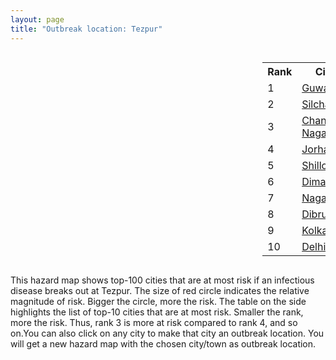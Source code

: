 ```yaml
---
layout: page
title: "Outbreak location: Tezpur"
---
```

<div style="width: 100%; overflow: auto;">
<div style="width: 75%; float: left;">
<div id="mapid">
<script src="https://buda-magenta.github.io/hazard_map/load_map.js"></script>

<script>
var marker_outbreak = L.marker([26.616957, 92.765007],{"autoPan": true}).addTo(map); marker_outbreak.bindTooltip("Tezpur").openTooltip();

var circle_1 = L.circle([26.180598, 91.753943], {"pane": "markerPane", "color": "red", "fill": true, "fillOpacity": 0.2, "fillRule": "evenodd", "lineCap": "round", "lineJoin": "round", "opacity": 1.0, "radius": 191680, "stroke": true, "weight": 3}).addTo(map);
circle_1.bindTooltip("Guwahati<br>rank: 1<br>hazard index: 0.191680")
circle_1.bindPopup('<a href="https://buda-magenta.github.io/hazard_map/Guwahati">Guwahati</a>')

var circle_2 = L.circle([24.817861, 92.756221], {"pane": "markerPane", "color": "red", "fill": true, "fillOpacity": 0.2, "fillRule": "evenodd", "lineCap": "round", "lineJoin": "round", "opacity": 1.0, "radius": 34186, "stroke": true, "weight": 3}).addTo(map);
circle_2.bindTooltip("Silchar<br>rank: 2<br>hazard index: 0.034187")
circle_2.bindPopup('<a href="https://buda-magenta.github.io/hazard_map/Silchar">Silchar</a>')

var circle_3 = L.circle([26.505476, 93.977739], {"pane": "markerPane", "color": "red", "fill": true, "fillOpacity": 0.2, "fillRule": "evenodd", "lineCap": "round", "lineJoin": "round", "opacity": 1.0, "radius": 33046, "stroke": true, "weight": 3}).addTo(map);
circle_3.bindTooltip("Chandan Nagar<br>rank: 3<br>hazard index: 0.033046")
circle_3.bindPopup('<a href="https://buda-magenta.github.io/hazard_map/Chandan_Nagar">Chandan Nagar</a>')

var circle_4 = L.circle([26.757792, 94.207965], {"pane": "markerPane", "color": "red", "fill": true, "fillOpacity": 0.2, "fillRule": "evenodd", "lineCap": "round", "lineJoin": "round", "opacity": 1.0, "radius": 30461, "stroke": true, "weight": 3}).addTo(map);
circle_4.bindTooltip("Jorhat<br>rank: 4<br>hazard index: 0.030461")
circle_4.bindPopup('<a href="https://buda-magenta.github.io/hazard_map/Jorhat">Jorhat</a>')

var circle_5 = L.circle([25.576045, 91.882528], {"pane": "markerPane", "color": "red", "fill": true, "fillOpacity": 0.2, "fillRule": "evenodd", "lineCap": "round", "lineJoin": "round", "opacity": 1.0, "radius": 28307, "stroke": true, "weight": 3}).addTo(map);
circle_5.bindTooltip("Shillong<br>rank: 5<br>hazard index: 0.028307")
circle_5.bindPopup('<a href="https://buda-magenta.github.io/hazard_map/Shillong">Shillong</a>')

var circle_6 = L.circle([25.913591, 93.728371], {"pane": "markerPane", "color": "red", "fill": true, "fillOpacity": 0.2, "fillRule": "evenodd", "lineCap": "round", "lineJoin": "round", "opacity": 1.0, "radius": 24500, "stroke": true, "weight": 3}).addTo(map);
circle_6.bindTooltip("Dimapur<br>rank: 6<br>hazard index: 0.024501")
circle_6.bindPopup('<a href="https://buda-magenta.github.io/hazard_map/Dimapur">Dimapur</a>')

var circle_7 = L.circle([26.304149, 92.716060], {"pane": "markerPane", "color": "red", "fill": true, "fillOpacity": 0.2, "fillRule": "evenodd", "lineCap": "round", "lineJoin": "round", "opacity": 1.0, "radius": 23031, "stroke": true, "weight": 3}).addTo(map);
circle_7.bindTooltip("Nagaon<br>rank: 7<br>hazard index: 0.023032")
circle_7.bindPopup('<a href="https://buda-magenta.github.io/hazard_map/Nagaon">Nagaon</a>')

var circle_8 = L.circle([27.484460, 94.901945], {"pane": "markerPane", "color": "red", "fill": true, "fillOpacity": 0.2, "fillRule": "evenodd", "lineCap": "round", "lineJoin": "round", "opacity": 1.0, "radius": 11936, "stroke": true, "weight": 3}).addTo(map);
circle_8.bindTooltip("Dibrugarh<br>rank: 8<br>hazard index: 0.011937")
circle_8.bindPopup('<a href="https://buda-magenta.github.io/hazard_map/Dibrugarh">Dibrugarh</a>')

var circle_9 = L.circle([22.541418, 88.357691], {"pane": "markerPane", "color": "red", "fill": true, "fillOpacity": 0.2, "fillRule": "evenodd", "lineCap": "round", "lineJoin": "round", "opacity": 1.0, "radius": 7436, "stroke": true, "weight": 3}).addTo(map);
circle_9.bindTooltip("Kolkata<br>rank: 9<br>hazard index: 0.007437")
circle_9.bindPopup('<a href="https://buda-magenta.github.io/hazard_map/Kolkata">Kolkata</a>')

var circle_10 = L.circle([28.651718, 77.221939], {"pane": "markerPane", "color": "red", "fill": true, "fillOpacity": 0.2, "fillRule": "evenodd", "lineCap": "round", "lineJoin": "round", "opacity": 1.0, "radius": 5668, "stroke": true, "weight": 3}).addTo(map);
circle_10.bindTooltip("Delhi<br>rank: 10<br>hazard index: 0.005669")
circle_10.bindPopup('<a href="https://buda-magenta.github.io/hazard_map/Delhi">Delhi</a>')

var circle_11 = L.circle([12.979120, 77.591300], {"pane": "markerPane", "color": "red", "fill": true, "fillOpacity": 0.2, "fillRule": "evenodd", "lineCap": "round", "lineJoin": "round", "opacity": 1.0, "radius": 2706, "stroke": true, "weight": 3}).addTo(map);
circle_11.bindTooltip("Bangalore<br>rank: 11<br>hazard index: 0.002707")
circle_11.bindPopup('<a href="https://buda-magenta.github.io/hazard_map/Bangalore">Bangalore</a>')

var circle_12 = L.circle([23.831238, 91.282382], {"pane": "markerPane", "color": "red", "fill": true, "fillOpacity": 0.2, "fillRule": "evenodd", "lineCap": "round", "lineJoin": "round", "opacity": 1.0, "radius": 2498, "stroke": true, "weight": 3}).addTo(map);
circle_12.bindTooltip("Agartala<br>rank: 12<br>hazard index: 0.002498")
circle_12.bindPopup('<a href="https://buda-magenta.github.io/hazard_map/Agartala">Agartala</a>')

var circle_13 = L.circle([22.901200, 88.389900], {"pane": "markerPane", "color": "red", "fill": true, "fillOpacity": 0.2, "fillRule": "evenodd", "lineCap": "round", "lineJoin": "round", "opacity": 1.0, "radius": 2220, "stroke": true, "weight": 3}).addTo(map);
circle_13.bindTooltip("Hugli-Chinsurah<br>rank: 13<br>hazard index: 0.002220")
circle_13.bindPopup('<a href="https://buda-magenta.github.io/hazard_map/Hugli-Chinsurah">Hugli-Chinsurah</a>')

var circle_14 = L.circle([24.800609, 93.937000], {"pane": "markerPane", "color": "red", "fill": true, "fillOpacity": 0.2, "fillRule": "evenodd", "lineCap": "round", "lineJoin": "round", "opacity": 1.0, "radius": 1738, "stroke": true, "weight": 3}).addTo(map);
circle_14.bindTooltip("Imphal<br>rank: 14<br>hazard index: 0.001738")
circle_14.bindPopup('<a href="https://buda-magenta.github.io/hazard_map/Imphal">Imphal</a>')

var circle_15 = L.circle([22.974972, 88.434592], {"pane": "markerPane", "color": "red", "fill": true, "fillOpacity": 0.2, "fillRule": "evenodd", "lineCap": "round", "lineJoin": "round", "opacity": 1.0, "radius": 1677, "stroke": true, "weight": 3}).addTo(map);
circle_15.bindTooltip("Kalyani<br>rank: 15<br>hazard index: 0.001677")
circle_15.bindPopup('<a href="https://buda-magenta.github.io/hazard_map/Kalyani">Kalyani</a>')

var circle_16 = L.circle([19.075990, 72.877393], {"pane": "markerPane", "color": "red", "fill": true, "fillOpacity": 0.2, "fillRule": "evenodd", "lineCap": "round", "lineJoin": "round", "opacity": 1.0, "radius": 1625, "stroke": true, "weight": 3}).addTo(map);
circle_16.bindTooltip("Mumbai<br>rank: 16<br>hazard index: 0.001626")
circle_16.bindPopup('<a href="https://buda-magenta.github.io/hazard_map/Mumbai">Mumbai</a>')

var circle_17 = L.circle([23.250000, 87.750000], {"pane": "markerPane", "color": "red", "fill": true, "fillOpacity": 0.2, "fillRule": "evenodd", "lineCap": "round", "lineJoin": "round", "opacity": 1.0, "radius": 1528, "stroke": true, "weight": 3}).addTo(map);
circle_17.bindTooltip("Barddhaman<br>rank: 17<br>hazard index: 0.001529")
circle_17.bindPopup('<a href="https://buda-magenta.github.io/hazard_map/Barddhaman">Barddhaman</a>')

var circle_18 = L.circle([13.083694, 80.270186], {"pane": "markerPane", "color": "red", "fill": true, "fillOpacity": 0.2, "fillRule": "evenodd", "lineCap": "round", "lineJoin": "round", "opacity": 1.0, "radius": 1134, "stroke": true, "weight": 3}).addTo(map);
circle_18.bindTooltip("Chennai<br>rank: 18<br>hazard index: 0.001135")
circle_18.bindPopup('<a href="https://buda-magenta.github.io/hazard_map/Chennai">Chennai</a>')

var circle_19 = L.circle([26.698885, 88.320030], {"pane": "markerPane", "color": "red", "fill": true, "fillOpacity": 0.2, "fillRule": "evenodd", "lineCap": "round", "lineJoin": "round", "opacity": 1.0, "radius": 942, "stroke": true, "weight": 3}).addTo(map);
circle_19.bindTooltip("Bagdogra<br>rank: 19<br>hazard index: 0.000942")
circle_19.bindPopup('<a href="https://buda-magenta.github.io/hazard_map/Bagdogra">Bagdogra</a>')

var circle_20 = L.circle([17.388786, 78.461065], {"pane": "markerPane", "color": "red", "fill": true, "fillOpacity": 0.2, "fillRule": "evenodd", "lineCap": "round", "lineJoin": "round", "opacity": 1.0, "radius": 619, "stroke": true, "weight": 3}).addTo(map);
circle_20.bindTooltip("Hyderabad<br>rank: 20<br>hazard index: 0.000620")
circle_20.bindPopup('<a href="https://buda-magenta.github.io/hazard_map/Hyderabad">Hyderabad</a>')

var circle_21 = L.circle([26.915458, 75.818982], {"pane": "markerPane", "color": "red", "fill": true, "fillOpacity": 0.2, "fillRule": "evenodd", "lineCap": "round", "lineJoin": "round", "opacity": 1.0, "radius": 603, "stroke": true, "weight": 3}).addTo(map);
circle_21.bindTooltip("Jaipur<br>rank: 21<br>hazard index: 0.000603")
circle_21.bindPopup('<a href="https://buda-magenta.github.io/hazard_map/Jaipur">Jaipur</a>')

var circle_22 = L.circle([26.716413, 88.430992], {"pane": "markerPane", "color": "red", "fill": true, "fillOpacity": 0.2, "fillRule": "evenodd", "lineCap": "round", "lineJoin": "round", "opacity": 1.0, "radius": 467, "stroke": true, "weight": 3}).addTo(map);
circle_22.bindTooltip("Siliguri<br>rank: 22<br>hazard index: 0.000468")
circle_22.bindPopup('<a href="https://buda-magenta.github.io/hazard_map/Siliguri">Siliguri</a>')

var circle_23 = L.circle([23.535048, 87.338043], {"pane": "markerPane", "color": "red", "fill": true, "fillOpacity": 0.2, "fillRule": "evenodd", "lineCap": "round", "lineJoin": "round", "opacity": 1.0, "radius": 448, "stroke": true, "weight": 3}).addTo(map);
circle_23.bindTooltip("Durgapur<br>rank: 23<br>hazard index: 0.000449")
circle_23.bindPopup('<a href="https://buda-magenta.github.io/hazard_map/Durgapur">Durgapur</a>')

var circle_24 = L.circle([25.609324, 85.123525], {"pane": "markerPane", "color": "red", "fill": true, "fillOpacity": 0.2, "fillRule": "evenodd", "lineCap": "round", "lineJoin": "round", "opacity": 1.0, "radius": 350, "stroke": true, "weight": 3}).addTo(map);
circle_24.bindTooltip("Patna<br>rank: 24<br>hazard index: 0.000351")
circle_24.bindPopup('<a href="https://buda-magenta.github.io/hazard_map/Patna">Patna</a>')

var circle_25 = L.circle([23.743524, 92.738291], {"pane": "markerPane", "color": "red", "fill": true, "fillOpacity": 0.2, "fillRule": "evenodd", "lineCap": "round", "lineJoin": "round", "opacity": 1.0, "radius": 342, "stroke": true, "weight": 3}).addTo(map);
circle_25.bindTooltip("Aizawl<br>rank: 25<br>hazard index: 0.000343")
circle_25.bindPopup('<a href="https://buda-magenta.github.io/hazard_map/Aizawl">Aizawl</a>')

var circle_26 = L.circle([26.838100, 80.934600], {"pane": "markerPane", "color": "red", "fill": true, "fillOpacity": 0.2, "fillRule": "evenodd", "lineCap": "round", "lineJoin": "round", "opacity": 1.0, "radius": 321, "stroke": true, "weight": 3}).addTo(map);
circle_26.bindTooltip("Lucknow<br>rank: 26<br>hazard index: 0.000322")
circle_26.bindPopup('<a href="https://buda-magenta.github.io/hazard_map/Lucknow">Lucknow</a>')

var circle_27 = L.circle([23.749721, 91.876635], {"pane": "markerPane", "color": "red", "fill": true, "fillOpacity": 0.2, "fillRule": "evenodd", "lineCap": "round", "lineJoin": "round", "opacity": 1.0, "radius": 263, "stroke": true, "weight": 3}).addTo(map);
circle_27.bindTooltip("Ganganagar<br>rank: 27<br>hazard index: 0.000264")
circle_27.bindPopup('<a href="https://buda-magenta.github.io/hazard_map/Ganganagar">Ganganagar</a>')

var circle_28 = L.circle([26.460914, 80.321759], {"pane": "markerPane", "color": "red", "fill": true, "fillOpacity": 0.2, "fillRule": "evenodd", "lineCap": "round", "lineJoin": "round", "opacity": 1.0, "radius": 259, "stroke": true, "weight": 3}).addTo(map);
circle_28.bindTooltip("Kanpur<br>rank: 28<br>hazard index: 0.000260")
circle_28.bindPopup('<a href="https://buda-magenta.github.io/hazard_map/Kanpur">Kanpur</a>')

var circle_29 = L.circle([17.723128, 83.301284], {"pane": "markerPane", "color": "red", "fill": true, "fillOpacity": 0.2, "fillRule": "evenodd", "lineCap": "round", "lineJoin": "round", "opacity": 1.0, "radius": 252, "stroke": true, "weight": 3}).addTo(map);
circle_29.bindTooltip("Visakhapatnam<br>rank: 29<br>hazard index: 0.000252")
circle_29.bindPopup('<a href="https://buda-magenta.github.io/hazard_map/Visakhapatnam">Visakhapatnam</a>')

var circle_30 = L.circle([22.591260, 88.390964], {"pane": "markerPane", "color": "red", "fill": true, "fillOpacity": 0.2, "fillRule": "evenodd", "lineCap": "round", "lineJoin": "round", "opacity": 1.0, "radius": 217, "stroke": true, "weight": 3}).addTo(map);
circle_30.bindTooltip("Bidhan Nagar<br>rank: 30<br>hazard index: 0.000218")
circle_30.bindPopup('<a href="https://buda-magenta.github.io/hazard_map/Bidhan_Nagar">Bidhan Nagar</a>')

var circle_31 = L.circle([23.388901, 88.372439], {"pane": "markerPane", "color": "red", "fill": true, "fillOpacity": 0.2, "fillRule": "evenodd", "lineCap": "round", "lineJoin": "round", "opacity": 1.0, "radius": 210, "stroke": true, "weight": 3}).addTo(map);
circle_31.bindTooltip("Nabadwip<br>rank: 31<br>hazard index: 0.000210")
circle_31.bindPopup('<a href="https://buda-magenta.github.io/hazard_map/Nabadwip">Nabadwip</a>')

var circle_32 = L.circle([20.266777, 85.843559], {"pane": "markerPane", "color": "red", "fill": true, "fillOpacity": 0.2, "fillRule": "evenodd", "lineCap": "round", "lineJoin": "round", "opacity": 1.0, "radius": 198, "stroke": true, "weight": 3}).addTo(map);
circle_32.bindTooltip("Bhubaneswar<br>rank: 32<br>hazard index: 0.000198")
circle_32.bindPopup('<a href="https://buda-magenta.github.io/hazard_map/Bhubaneswar">Bhubaneswar</a>')

var circle_33 = L.circle([23.687130, 86.974659], {"pane": "markerPane", "color": "red", "fill": true, "fillOpacity": 0.2, "fillRule": "evenodd", "lineCap": "round", "lineJoin": "round", "opacity": 1.0, "radius": 197, "stroke": true, "weight": 3}).addTo(map);
circle_33.bindTooltip("Asansol<br>rank: 33<br>hazard index: 0.000197")
circle_33.bindPopup('<a href="https://buda-magenta.github.io/hazard_map/Asansol">Asansol</a>')

var circle_34 = L.circle([22.965365, 88.403973], {"pane": "markerPane", "color": "red", "fill": true, "fillOpacity": 0.2, "fillRule": "evenodd", "lineCap": "round", "lineJoin": "round", "opacity": 1.0, "radius": 173, "stroke": true, "weight": 3}).addTo(map);
circle_34.bindTooltip("Bansberia<br>rank: 34<br>hazard index: 0.000174")
circle_34.bindPopup('<a href="https://buda-magenta.github.io/hazard_map/Bansberia">Bansberia</a>')

var circle_35 = L.circle([16.508759, 80.618510], {"pane": "markerPane", "color": "red", "fill": true, "fillOpacity": 0.2, "fillRule": "evenodd", "lineCap": "round", "lineJoin": "round", "opacity": 1.0, "radius": 151, "stroke": true, "weight": 3}).addTo(map);
circle_35.bindTooltip("Vijayawada<br>rank: 35<br>hazard index: 0.000152")
circle_35.bindPopup('<a href="https://buda-magenta.github.io/hazard_map/Vijayawada">Vijayawada</a>')

var circle_36 = L.circle([24.965712, 88.127778], {"pane": "markerPane", "color": "red", "fill": true, "fillOpacity": 0.2, "fillRule": "evenodd", "lineCap": "round", "lineJoin": "round", "opacity": 1.0, "radius": 137, "stroke": true, "weight": 3}).addTo(map);
circle_36.bindTooltip("English Bazar<br>rank: 36<br>hazard index: 0.000138")
circle_36.bindPopup('<a href="https://buda-magenta.github.io/hazard_map/English_Bazar">English Bazar</a>')

var circle_37 = L.circle([25.438130, 81.833800], {"pane": "markerPane", "color": "red", "fill": true, "fillOpacity": 0.2, "fillRule": "evenodd", "lineCap": "round", "lineJoin": "round", "opacity": 1.0, "radius": 130, "stroke": true, "weight": 3}).addTo(map);
circle_37.bindTooltip("Allahabad<br>rank: 37<br>hazard index: 0.000131")
circle_37.bindPopup('<a href="https://buda-magenta.github.io/hazard_map/Allahabad">Allahabad</a>')

var circle_38 = L.circle([12.305183, 76.655361], {"pane": "markerPane", "color": "red", "fill": true, "fillOpacity": 0.2, "fillRule": "evenodd", "lineCap": "round", "lineJoin": "round", "opacity": 1.0, "radius": 127, "stroke": true, "weight": 3}).addTo(map);
circle_38.bindTooltip("Mysore<br>rank: 38<br>hazard index: 0.000127")
circle_38.bindPopup('<a href="https://buda-magenta.github.io/hazard_map/Mysore">Mysore</a>')

var circle_39 = L.circle([18.521428, 73.854454], {"pane": "markerPane", "color": "red", "fill": true, "fillOpacity": 0.2, "fillRule": "evenodd", "lineCap": "round", "lineJoin": "round", "opacity": 1.0, "radius": 115, "stroke": true, "weight": 3}).addTo(map);
circle_39.bindTooltip("Pune<br>rank: 39<br>hazard index: 0.000115")
circle_39.bindPopup('<a href="https://buda-magenta.github.io/hazard_map/Pune">Pune</a>')

var circle_40 = L.circle([22.472223, 88.093845], {"pane": "markerPane", "color": "red", "fill": true, "fillOpacity": 0.2, "fillRule": "evenodd", "lineCap": "round", "lineJoin": "round", "opacity": 1.0, "radius": 108, "stroke": true, "weight": 3}).addTo(map);
circle_40.bindTooltip("Uluberia<br>rank: 40<br>hazard index: 0.000109")
circle_40.bindPopup('<a href="https://buda-magenta.github.io/hazard_map/Uluberia">Uluberia</a>')

var circle_41 = L.circle([19.194329, 72.970178], {"pane": "markerPane", "color": "red", "fill": true, "fillOpacity": 0.2, "fillRule": "evenodd", "lineCap": "round", "lineJoin": "round", "opacity": 1.0, "radius": 100, "stroke": true, "weight": 3}).addTo(map);
circle_41.bindTooltip("Thane<br>rank: 41<br>hazard index: 0.000100")
circle_41.bindPopup('<a href="https://buda-magenta.github.io/hazard_map/Thane">Thane</a>')

var circle_42 = L.circle([9.931308, 76.267414], {"pane": "markerPane", "color": "red", "fill": true, "fillOpacity": 0.2, "fillRule": "evenodd", "lineCap": "round", "lineJoin": "round", "opacity": 1.0, "radius": 95, "stroke": true, "weight": 3}).addTo(map);
circle_42.bindTooltip("Kochi<br>rank: 42<br>hazard index: 0.000096")
circle_42.bindPopup('<a href="https://buda-magenta.github.io/hazard_map/Kochi">Kochi</a>')

var circle_43 = L.circle([27.175255, 78.009816], {"pane": "markerPane", "color": "red", "fill": true, "fillOpacity": 0.2, "fillRule": "evenodd", "lineCap": "round", "lineJoin": "round", "opacity": 1.0, "radius": 87, "stroke": true, "weight": 3}).addTo(map);
circle_43.bindTooltip("Agra<br>rank: 43<br>hazard index: 0.000088")
circle_43.bindPopup('<a href="https://buda-magenta.github.io/hazard_map/Agra">Agra</a>')

var circle_44 = L.circle([20.468600, 85.879200], {"pane": "markerPane", "color": "red", "fill": true, "fillOpacity": 0.2, "fillRule": "evenodd", "lineCap": "round", "lineJoin": "round", "opacity": 1.0, "radius": 87, "stroke": true, "weight": 3}).addTo(map);
circle_44.bindTooltip("Cuttack<br>rank: 44<br>hazard index: 0.000087")
circle_44.bindPopup('<a href="https://buda-magenta.github.io/hazard_map/Cuttack">Cuttack</a>')

var circle_45 = L.circle([22.890183, 88.426939], {"pane": "markerPane", "color": "red", "fill": true, "fillOpacity": 0.2, "fillRule": "evenodd", "lineCap": "round", "lineJoin": "round", "opacity": 1.0, "radius": 84, "stroke": true, "weight": 3}).addTo(map);
circle_45.bindTooltip("Naihati<br>rank: 45<br>hazard index: 0.000085")
circle_45.bindPopup('<a href="https://buda-magenta.github.io/hazard_map/Naihati">Naihati</a>')

var circle_46 = L.circle([23.021624, 72.579707], {"pane": "markerPane", "color": "red", "fill": true, "fillOpacity": 0.2, "fillRule": "evenodd", "lineCap": "round", "lineJoin": "round", "opacity": 1.0, "radius": 84, "stroke": true, "weight": 3}).addTo(map);
circle_46.bindTooltip("Ahmedabad<br>rank: 46<br>hazard index: 0.000084")
circle_46.bindPopup('<a href="https://buda-magenta.github.io/hazard_map/Ahmedabad">Ahmedabad</a>')

var circle_47 = L.circle([26.298638, 87.953148], {"pane": "markerPane", "color": "red", "fill": true, "fillOpacity": 0.2, "fillRule": "evenodd", "lineCap": "round", "lineJoin": "round", "opacity": 1.0, "radius": 84, "stroke": true, "weight": 3}).addTo(map);
circle_47.bindTooltip("Kishanganj<br>rank: 47<br>hazard index: 0.000084")
circle_47.bindPopup('<a href="https://buda-magenta.github.io/hazard_map/Kishanganj">Kishanganj</a>')

var circle_48 = L.circle([11.001812, 76.962843], {"pane": "markerPane", "color": "red", "fill": true, "fillOpacity": 0.2, "fillRule": "evenodd", "lineCap": "round", "lineJoin": "round", "opacity": 1.0, "radius": 83, "stroke": true, "weight": 3}).addTo(map);
circle_48.bindTooltip("Coimbatore<br>rank: 48<br>hazard index: 0.000083")
circle_48.bindPopup('<a href="https://buda-magenta.github.io/hazard_map/Coimbatore">Coimbatore</a>')

var circle_49 = L.circle([20.011247, 73.790236], {"pane": "markerPane", "color": "red", "fill": true, "fillOpacity": 0.2, "fillRule": "evenodd", "lineCap": "round", "lineJoin": "round", "opacity": 1.0, "radius": 82, "stroke": true, "weight": 3}).addTo(map);
circle_49.bindTooltip("Nashik<br>rank: 49<br>hazard index: 0.000082")
circle_49.bindPopup('<a href="https://buda-magenta.github.io/hazard_map/Nashik">Nashik</a>')

var circle_50 = L.circle([25.286698, 87.132254], {"pane": "markerPane", "color": "red", "fill": true, "fillOpacity": 0.2, "fillRule": "evenodd", "lineCap": "round", "lineJoin": "round", "opacity": 1.0, "radius": 80, "stroke": true, "weight": 3}).addTo(map);
circle_50.bindTooltip("Bhagalpur<br>rank: 50<br>hazard index: 0.000081")
circle_50.bindPopup('<a href="https://buda-magenta.github.io/hazard_map/Bhagalpur">Bhagalpur</a>')

var circle_51 = L.circle([30.909016, 75.851601], {"pane": "markerPane", "color": "red", "fill": true, "fillOpacity": 0.2, "fillRule": "evenodd", "lineCap": "round", "lineJoin": "round", "opacity": 1.0, "radius": 80, "stroke": true, "weight": 3}).addTo(map);
circle_51.bindTooltip("Ludhiana<br>rank: 51<br>hazard index: 0.000081")
circle_51.bindPopup('<a href="https://buda-magenta.github.io/hazard_map/Ludhiana">Ludhiana</a>')

var circle_52 = L.circle([28.428262, 77.002700], {"pane": "markerPane", "color": "red", "fill": true, "fillOpacity": 0.2, "fillRule": "evenodd", "lineCap": "round", "lineJoin": "round", "opacity": 1.0, "radius": 80, "stroke": true, "weight": 3}).addTo(map);
circle_52.bindTooltip("Gurgaon<br>rank: 52<br>hazard index: 0.000080")
circle_52.bindPopup('<a href="https://buda-magenta.github.io/hazard_map/Gurgaon">Gurgaon</a>')

var circle_53 = L.circle([28.402979, 77.310384], {"pane": "markerPane", "color": "red", "fill": true, "fillOpacity": 0.2, "fillRule": "evenodd", "lineCap": "round", "lineJoin": "round", "opacity": 1.0, "radius": 73, "stroke": true, "weight": 3}).addTo(map);
circle_53.bindTooltip("Faridabad<br>rank: 53<br>hazard index: 0.000074")
circle_53.bindPopup('<a href="https://buda-magenta.github.io/hazard_map/Faridabad">Faridabad</a>')

var circle_54 = L.circle([13.340077, 77.100621], {"pane": "markerPane", "color": "red", "fill": true, "fillOpacity": 0.2, "fillRule": "evenodd", "lineCap": "round", "lineJoin": "round", "opacity": 1.0, "radius": 69, "stroke": true, "weight": 3}).addTo(map);
circle_54.bindTooltip("Tumkur<br>rank: 54<br>hazard index: 0.000069")
circle_54.bindPopup('<a href="https://buda-magenta.github.io/hazard_map/Tumkur">Tumkur</a>')

var circle_55 = L.circle([22.695034, 88.377060], {"pane": "markerPane", "color": "red", "fill": true, "fillOpacity": 0.2, "fillRule": "evenodd", "lineCap": "round", "lineJoin": "round", "opacity": 1.0, "radius": 65, "stroke": true, "weight": 3}).addTo(map);
circle_55.bindTooltip("Panihati<br>rank: 55<br>hazard index: 0.000065")
circle_55.bindPopup('<a href="https://buda-magenta.github.io/hazard_map/Panihati">Panihati</a>')

var circle_56 = L.circle([11.664300, 78.146000], {"pane": "markerPane", "color": "red", "fill": true, "fillOpacity": 0.2, "fillRule": "evenodd", "lineCap": "round", "lineJoin": "round", "opacity": 1.0, "radius": 65, "stroke": true, "weight": 3}).addTo(map);
circle_56.bindTooltip("Salem<br>rank: 56<br>hazard index: 0.000065")
circle_56.bindPopup('<a href="https://buda-magenta.github.io/hazard_map/Salem">Salem</a>')

var circle_57 = L.circle([25.680654, 88.124646], {"pane": "markerPane", "color": "red", "fill": true, "fillOpacity": 0.2, "fillRule": "evenodd", "lineCap": "round", "lineJoin": "round", "opacity": 1.0, "radius": 64, "stroke": true, "weight": 3}).addTo(map);
circle_57.bindTooltip("Raiganj<br>rank: 57<br>hazard index: 0.000064")
circle_57.bindPopup('<a href="https://buda-magenta.github.io/hazard_map/Raiganj">Raiganj</a>')

var circle_58 = L.circle([31.634308, 74.873679], {"pane": "markerPane", "color": "red", "fill": true, "fillOpacity": 0.2, "fillRule": "evenodd", "lineCap": "round", "lineJoin": "round", "opacity": 1.0, "radius": 64, "stroke": true, "weight": 3}).addTo(map);
circle_58.bindTooltip("Amritsar<br>rank: 58<br>hazard index: 0.000064")
circle_58.bindPopup('<a href="https://buda-magenta.github.io/hazard_map/Amritsar">Amritsar</a>')

var circle_59 = L.circle([25.560900, 87.647654], {"pane": "markerPane", "color": "red", "fill": true, "fillOpacity": 0.2, "fillRule": "evenodd", "lineCap": "round", "lineJoin": "round", "opacity": 1.0, "radius": 63, "stroke": true, "weight": 3}).addTo(map);
circle_59.bindTooltip("Katihar<br>rank: 59<br>hazard index: 0.000063")
circle_59.bindPopup('<a href="https://buda-magenta.github.io/hazard_map/Katihar">Katihar</a>')

var circle_60 = L.circle([25.335649, 83.007629], {"pane": "markerPane", "color": "red", "fill": true, "fillOpacity": 0.2, "fillRule": "evenodd", "lineCap": "round", "lineJoin": "round", "opacity": 1.0, "radius": 62, "stroke": true, "weight": 3}).addTo(map);
circle_60.bindTooltip("Varanasi<br>rank: 60<br>hazard index: 0.000062")
circle_60.bindPopup('<a href="https://buda-magenta.github.io/hazard_map/Varanasi">Varanasi</a>')

var circle_61 = L.circle([25.531031, 78.652689], {"pane": "markerPane", "color": "red", "fill": true, "fillOpacity": 0.2, "fillRule": "evenodd", "lineCap": "round", "lineJoin": "round", "opacity": 1.0, "radius": 60, "stroke": true, "weight": 3}).addTo(map);
circle_61.bindTooltip("Jhansi<br>rank: 61<br>hazard index: 0.000061")
circle_61.bindPopup('<a href="https://buda-magenta.github.io/hazard_map/Jhansi">Jhansi</a>')

var circle_62 = L.circle([26.083143, 86.032571], {"pane": "markerPane", "color": "red", "fill": true, "fillOpacity": 0.2, "fillRule": "evenodd", "lineCap": "round", "lineJoin": "round", "opacity": 1.0, "radius": 59, "stroke": true, "weight": 3}).addTo(map);
circle_62.bindTooltip("Darbhanga<br>rank: 62<br>hazard index: 0.000060")
circle_62.bindPopup('<a href="https://buda-magenta.github.io/hazard_map/Darbhanga">Darbhanga</a>')

var circle_63 = L.circle([8.576971, 77.050125], {"pane": "markerPane", "color": "red", "fill": true, "fillOpacity": 0.2, "fillRule": "evenodd", "lineCap": "round", "lineJoin": "round", "opacity": 1.0, "radius": 58, "stroke": true, "weight": 3}).addTo(map);
circle_63.bindTooltip("Thiruvananthapuram<br>rank: 63<br>hazard index: 0.000059")
circle_63.bindPopup('<a href="https://buda-magenta.github.io/hazard_map/Thiruvananthapuram">Thiruvananthapuram</a>')

var circle_64 = L.circle([28.901090, 76.580194], {"pane": "markerPane", "color": "red", "fill": true, "fillOpacity": 0.2, "fillRule": "evenodd", "lineCap": "round", "lineJoin": "round", "opacity": 1.0, "radius": 58, "stroke": true, "weight": 3}).addTo(map);
circle_64.bindTooltip("Rohtak<br>rank: 64<br>hazard index: 0.000058")
circle_64.bindPopup('<a href="https://buda-magenta.github.io/hazard_map/Rohtak">Rohtak</a>')

var circle_65 = L.circle([23.160894, 79.949770], {"pane": "markerPane", "color": "red", "fill": true, "fillOpacity": 0.2, "fillRule": "evenodd", "lineCap": "round", "lineJoin": "round", "opacity": 1.0, "radius": 58, "stroke": true, "weight": 3}).addTo(map);
circle_65.bindTooltip("Jabalpur<br>rank: 65<br>hazard index: 0.000058")
circle_65.bindPopup('<a href="https://buda-magenta.github.io/hazard_map/Jabalpur">Jabalpur</a>')

var circle_66 = L.circle([28.457876, 79.405571], {"pane": "markerPane", "color": "red", "fill": true, "fillOpacity": 0.2, "fillRule": "evenodd", "lineCap": "round", "lineJoin": "round", "opacity": 1.0, "radius": 53, "stroke": true, "weight": 3}).addTo(map);
circle_66.bindTooltip("Bareilly<br>rank: 66<br>hazard index: 0.000054")
circle_66.bindPopup('<a href="https://buda-magenta.github.io/hazard_map/Bareilly">Bareilly</a>')

var circle_67 = L.circle([28.863842, 78.805778], {"pane": "markerPane", "color": "red", "fill": true, "fillOpacity": 0.2, "fillRule": "evenodd", "lineCap": "round", "lineJoin": "round", "opacity": 1.0, "radius": 53, "stroke": true, "weight": 3}).addTo(map);
circle_67.bindTooltip("Moradabad<br>rank: 67<br>hazard index: 0.000053")
circle_67.bindPopup('<a href="https://buda-magenta.github.io/hazard_map/Moradabad">Moradabad</a>')

var circle_68 = L.circle([25.133173, 86.525040], {"pane": "markerPane", "color": "red", "fill": true, "fillOpacity": 0.2, "fillRule": "evenodd", "lineCap": "round", "lineJoin": "round", "opacity": 1.0, "radius": 53, "stroke": true, "weight": 3}).addTo(map);
circle_68.bindTooltip("Kharagpur<br>rank: 68<br>hazard index: 0.000053")
circle_68.bindPopup('<a href="https://buda-magenta.github.io/hazard_map/Kharagpur">Kharagpur</a>')

var circle_69 = L.circle([22.670728, 88.376342], {"pane": "markerPane", "color": "red", "fill": true, "fillOpacity": 0.2, "fillRule": "evenodd", "lineCap": "round", "lineJoin": "round", "opacity": 1.0, "radius": 52, "stroke": true, "weight": 3}).addTo(map);
circle_69.bindTooltip("Kamarhati<br>rank: 69<br>hazard index: 0.000053")
circle_69.bindPopup('<a href="https://buda-magenta.github.io/hazard_map/Kamarhati">Kamarhati</a>')

var circle_70 = L.circle([26.671329, 83.364583], {"pane": "markerPane", "color": "red", "fill": true, "fillOpacity": 0.2, "fillRule": "evenodd", "lineCap": "round", "lineJoin": "round", "opacity": 1.0, "radius": 50, "stroke": true, "weight": 3}).addTo(map);
circle_70.bindTooltip("Gorakhpur<br>rank: 70<br>hazard index: 0.000050")
circle_70.bindPopup('<a href="https://buda-magenta.github.io/hazard_map/Gorakhpur">Gorakhpur</a>')

var circle_71 = L.circle([15.398403, 73.812918], {"pane": "markerPane", "color": "red", "fill": true, "fillOpacity": 0.2, "fillRule": "evenodd", "lineCap": "round", "lineJoin": "round", "opacity": 1.0, "radius": 49, "stroke": true, "weight": 3}).addTo(map);
circle_71.bindTooltip("Vasco Da Gama<br>rank: 71<br>hazard index: 0.000050")
circle_71.bindPopup('<a href="https://buda-magenta.github.io/hazard_map/Vasco_Da_Gama">Vasco Da Gama</a>')

var circle_72 = L.circle([29.000653, 77.768229], {"pane": "markerPane", "color": "red", "fill": true, "fillOpacity": 0.2, "fillRule": "evenodd", "lineCap": "round", "lineJoin": "round", "opacity": 1.0, "radius": 49, "stroke": true, "weight": 3}).addTo(map);
circle_72.bindTooltip("Meerut<br>rank: 72<br>hazard index: 0.000049")
circle_72.bindPopup('<a href="https://buda-magenta.github.io/hazard_map/Meerut">Meerut</a>')

var circle_73 = L.circle([17.005045, 81.780473], {"pane": "markerPane", "color": "red", "fill": true, "fillOpacity": 0.2, "fillRule": "evenodd", "lineCap": "round", "lineJoin": "round", "opacity": 1.0, "radius": 49, "stroke": true, "weight": 3}).addTo(map);
circle_73.bindTooltip("Rajahmundry<br>rank: 73<br>hazard index: 0.000049")
circle_73.bindPopup('<a href="https://buda-magenta.github.io/hazard_map/Rajahmundry">Rajahmundry</a>')

var circle_74 = L.circle([22.646958, 88.343612], {"pane": "markerPane", "color": "red", "fill": true, "fillOpacity": 0.2, "fillRule": "evenodd", "lineCap": "round", "lineJoin": "round", "opacity": 1.0, "radius": 48, "stroke": true, "weight": 3}).addTo(map);
circle_74.bindTooltip("Bally<br>rank: 74<br>hazard index: 0.000049")
circle_74.bindPopup('<a href="https://buda-magenta.github.io/hazard_map/Bally">Bally</a>')

var circle_75 = L.circle([26.626484, 88.734077], {"pane": "markerPane", "color": "red", "fill": true, "fillOpacity": 0.2, "fillRule": "evenodd", "lineCap": "round", "lineJoin": "round", "opacity": 1.0, "radius": 48, "stroke": true, "weight": 3}).addTo(map);
circle_75.bindTooltip("Jalpaiguri<br>rank: 75<br>hazard index: 0.000048")
circle_75.bindPopup('<a href="https://buda-magenta.github.io/hazard_map/Jalpaiguri">Jalpaiguri</a>')

var circle_76 = L.circle([26.296772, 73.035143], {"pane": "markerPane", "color": "red", "fill": true, "fillOpacity": 0.2, "fillRule": "evenodd", "lineCap": "round", "lineJoin": "round", "opacity": 1.0, "radius": 44, "stroke": true, "weight": 3}).addTo(map);
circle_76.bindTooltip("Jodhpur<br>rank: 76<br>hazard index: 0.000045")
circle_76.bindPopup('<a href="https://buda-magenta.github.io/hazard_map/Jodhpur">Jodhpur</a>')

var circle_77 = L.circle([22.508621, 88.253218], {"pane": "markerPane", "color": "red", "fill": true, "fillOpacity": 0.2, "fillRule": "evenodd", "lineCap": "round", "lineJoin": "round", "opacity": 1.0, "radius": 43, "stroke": true, "weight": 3}).addTo(map);
circle_77.bindTooltip("Maheshtala<br>rank: 77<br>hazard index: 0.000043")
circle_77.bindPopup('<a href="https://buda-magenta.github.io/hazard_map/Maheshtala">Maheshtala</a>')

var circle_78 = L.circle([31.292011, 75.568058], {"pane": "markerPane", "color": "red", "fill": true, "fillOpacity": 0.2, "fillRule": "evenodd", "lineCap": "round", "lineJoin": "round", "opacity": 1.0, "radius": 43, "stroke": true, "weight": 3}).addTo(map);
circle_78.bindTooltip("Jalandhar<br>rank: 78<br>hazard index: 0.000043")
circle_78.bindPopup('<a href="https://buda-magenta.github.io/hazard_map/Jalandhar">Jalandhar</a>')

var circle_79 = L.circle([21.735348, 81.944459], {"pane": "markerPane", "color": "red", "fill": true, "fillOpacity": 0.2, "fillRule": "evenodd", "lineCap": "round", "lineJoin": "round", "opacity": 1.0, "radius": 40, "stroke": true, "weight": 3}).addTo(map);
circle_79.bindTooltip("Bhatpara<br>rank: 79<br>hazard index: 0.000041")
circle_79.bindPopup('<a href="https://buda-magenta.github.io/hazard_map/Bhatpara">Bhatpara</a>')

var circle_80 = L.circle([29.988077, 77.508130], {"pane": "markerPane", "color": "red", "fill": true, "fillOpacity": 0.2, "fillRule": "evenodd", "lineCap": "round", "lineJoin": "round", "opacity": 1.0, "radius": 39, "stroke": true, "weight": 3}).addTo(map);
circle_80.bindTooltip("Saharanpur<br>rank: 80<br>hazard index: 0.000039")
circle_80.bindPopup('<a href="https://buda-magenta.github.io/hazard_map/Saharanpur">Saharanpur</a>')

var circle_81 = L.circle([22.870214, 88.419608], {"pane": "markerPane", "color": "red", "fill": true, "fillOpacity": 0.2, "fillRule": "evenodd", "lineCap": "round", "lineJoin": "round", "opacity": 1.0, "radius": 39, "stroke": true, "weight": 3}).addTo(map);
circle_81.bindTooltip("Barrackpur<br>rank: 81<br>hazard index: 0.000039")
circle_81.bindPopup('<a href="https://buda-magenta.github.io/hazard_map/Barrackpur">Barrackpur</a>')

var circle_82 = L.circle([22.754995, 88.341667], {"pane": "markerPane", "color": "red", "fill": true, "fillOpacity": 0.2, "fillRule": "evenodd", "lineCap": "round", "lineJoin": "round", "opacity": 1.0, "radius": 37, "stroke": true, "weight": 3}).addTo(map);
circle_82.bindTooltip("Serampore<br>rank: 82<br>hazard index: 0.000038")
circle_82.bindPopup('<a href="https://buda-magenta.github.io/hazard_map/Serampore">Serampore</a>')

var circle_83 = L.circle([23.405848, 88.495894], {"pane": "markerPane", "color": "red", "fill": true, "fillOpacity": 0.2, "fillRule": "evenodd", "lineCap": "round", "lineJoin": "round", "opacity": 1.0, "radius": 37, "stroke": true, "weight": 3}).addTo(map);
circle_83.bindTooltip("Krishnanagar<br>rank: 83<br>hazard index: 0.000037")
circle_83.bindPopup('<a href="https://buda-magenta.github.io/hazard_map/Krishnanagar">Krishnanagar</a>')

var circle_84 = L.circle([24.379576, 88.585573], {"pane": "markerPane", "color": "red", "fill": true, "fillOpacity": 0.2, "fillRule": "evenodd", "lineCap": "round", "lineJoin": "round", "opacity": 1.0, "radius": 35, "stroke": true, "weight": 3}).addTo(map);
circle_84.bindTooltip("Baharampur<br>rank: 84<br>hazard index: 0.000035")
circle_84.bindPopup('<a href="https://buda-magenta.github.io/hazard_map/Baharampur">Baharampur</a>')

var circle_85 = L.circle([11.101781, 77.345192], {"pane": "markerPane", "color": "red", "fill": true, "fillOpacity": 0.2, "fillRule": "evenodd", "lineCap": "round", "lineJoin": "round", "opacity": 1.0, "radius": 34, "stroke": true, "weight": 3}).addTo(map);
circle_85.bindTooltip("Tiruppur<br>rank: 85<br>hazard index: 0.000035")
circle_85.bindPopup('<a href="https://buda-magenta.github.io/hazard_map/Tiruppur">Tiruppur</a>')

var circle_86 = L.circle([12.955100, 78.269900], {"pane": "markerPane", "color": "red", "fill": true, "fillOpacity": 0.2, "fillRule": "evenodd", "lineCap": "round", "lineJoin": "round", "opacity": 1.0, "radius": 34, "stroke": true, "weight": 3}).addTo(map);
circle_86.bindTooltip("Robertson Pet<br>rank: 86<br>hazard index: 0.000034")
circle_86.bindPopup('<a href="https://buda-magenta.github.io/hazard_map/Robertson_Pet">Robertson Pet</a>')

var circle_87 = L.circle([27.876990, 78.137290], {"pane": "markerPane", "color": "red", "fill": true, "fillOpacity": 0.2, "fillRule": "evenodd", "lineCap": "round", "lineJoin": "round", "opacity": 1.0, "radius": 32, "stroke": true, "weight": 3}).addTo(map);
circle_87.bindTooltip("Aligarh<br>rank: 87<br>hazard index: 0.000033")
circle_87.bindPopup('<a href="https://buda-magenta.github.io/hazard_map/Aligarh">Aligarh</a>')

var circle_88 = L.circle([29.003314, 77.016732], {"pane": "markerPane", "color": "red", "fill": true, "fillOpacity": 0.2, "fillRule": "evenodd", "lineCap": "round", "lineJoin": "round", "opacity": 1.0, "radius": 32, "stroke": true, "weight": 3}).addTo(map);
circle_88.bindTooltip("Sonipat<br>rank: 88<br>hazard index: 0.000033")
circle_88.bindPopup('<a href="https://buda-magenta.github.io/hazard_map/Sonipat">Sonipat</a>')

var circle_89 = L.circle([28.733400, 77.298600], {"pane": "markerPane", "color": "red", "fill": true, "fillOpacity": 0.2, "fillRule": "evenodd", "lineCap": "round", "lineJoin": "round", "opacity": 1.0, "radius": 32, "stroke": true, "weight": 3}).addTo(map);
circle_89.bindTooltip("Loni<br>rank: 89<br>hazard index: 0.000032")
circle_89.bindPopup('<a href="https://buda-magenta.github.io/hazard_map/Loni">Loni</a>')

var circle_90 = L.circle([18.112082, 83.405220], {"pane": "markerPane", "color": "red", "fill": true, "fillOpacity": 0.2, "fillRule": "evenodd", "lineCap": "round", "lineJoin": "round", "opacity": 1.0, "radius": 32, "stroke": true, "weight": 3}).addTo(map);
circle_90.bindTooltip("Vizianagaram<br>rank: 90<br>hazard index: 0.000032")
circle_90.bindPopup('<a href="https://buda-magenta.github.io/hazard_map/Vizianagaram">Vizianagaram</a>')

var circle_91 = L.circle([26.148658, 85.340013], {"pane": "markerPane", "color": "red", "fill": true, "fillOpacity": 0.2, "fillRule": "evenodd", "lineCap": "round", "lineJoin": "round", "opacity": 1.0, "radius": 30, "stroke": true, "weight": 3}).addTo(map);
circle_91.bindTooltip("Muzaffarpur<br>rank: 91<br>hazard index: 0.000031")
circle_91.bindPopup('<a href="https://buda-magenta.github.io/hazard_map/Muzaffarpur">Muzaffarpur</a>')

var circle_92 = L.circle([30.733442, 76.779714], {"pane": "markerPane", "color": "red", "fill": true, "fillOpacity": 0.2, "fillRule": "evenodd", "lineCap": "round", "lineJoin": "round", "opacity": 1.0, "radius": 30, "stroke": true, "weight": 3}).addTo(map);
circle_92.bindTooltip("Chandigarh<br>rank: 92<br>hazard index: 0.000030")
circle_92.bindPopup('<a href="https://buda-magenta.github.io/hazard_map/Chandigarh">Chandigarh</a>')

var circle_93 = L.circle([25.720581, 85.255560], {"pane": "markerPane", "color": "red", "fill": true, "fillOpacity": 0.2, "fillRule": "evenodd", "lineCap": "round", "lineJoin": "round", "opacity": 1.0, "radius": 29, "stroke": true, "weight": 3}).addTo(map);
circle_93.bindTooltip("Hajipur<br>rank: 93<br>hazard index: 0.000030")
circle_93.bindPopup('<a href="https://buda-magenta.github.io/hazard_map/Hajipur">Hajipur</a>')

var circle_94 = L.circle([30.179115, 75.047102], {"pane": "markerPane", "color": "red", "fill": true, "fillOpacity": 0.2, "fillRule": "evenodd", "lineCap": "round", "lineJoin": "round", "opacity": 1.0, "radius": 29, "stroke": true, "weight": 3}).addTo(map);
circle_94.bindTooltip("Bathinda<br>rank: 94<br>hazard index: 0.000030")
circle_94.bindPopup('<a href="https://buda-magenta.github.io/hazard_map/Bathinda">Bathinda</a>')

var circle_95 = L.circle([25.512719, 86.090571], {"pane": "markerPane", "color": "red", "fill": true, "fillOpacity": 0.2, "fillRule": "evenodd", "lineCap": "round", "lineJoin": "round", "opacity": 1.0, "radius": 29, "stroke": true, "weight": 3}).addTo(map);
circle_95.bindTooltip("Begusarai<br>rank: 95<br>hazard index: 0.000029")
circle_95.bindPopup('<a href="https://buda-magenta.github.io/hazard_map/Begusarai">Begusarai</a>')

var circle_96 = L.circle([22.801519, 86.202958], {"pane": "markerPane", "color": "red", "fill": true, "fillOpacity": 0.2, "fillRule": "evenodd", "lineCap": "round", "lineJoin": "round", "opacity": 1.0, "radius": 29, "stroke": true, "weight": 3}).addTo(map);
circle_96.bindTooltip("Jamshedpur<br>rank: 96<br>hazard index: 0.000029")
circle_96.bindPopup('<a href="https://buda-magenta.github.io/hazard_map/Jamshedpur">Jamshedpur</a>')

var circle_97 = L.circle([22.949011, 88.435910], {"pane": "markerPane", "color": "red", "fill": true, "fillOpacity": 0.2, "fillRule": "evenodd", "lineCap": "round", "lineJoin": "round", "opacity": 1.0, "radius": 28, "stroke": true, "weight": 3}).addTo(map);
circle_97.bindTooltip("Kanchrapara<br>rank: 97<br>hazard index: 0.000029")
circle_97.bindPopup('<a href="https://buda-magenta.github.io/hazard_map/Kanchrapara">Kanchrapara</a>')

var circle_98 = L.circle([10.804973, 78.687030], {"pane": "markerPane", "color": "red", "fill": true, "fillOpacity": 0.2, "fillRule": "evenodd", "lineCap": "round", "lineJoin": "round", "opacity": 1.0, "radius": 28, "stroke": true, "weight": 3}).addTo(map);
circle_98.bindTooltip("Tiruchirappalli<br>rank: 98<br>hazard index: 0.000028")
circle_98.bindPopup('<a href="https://buda-magenta.github.io/hazard_map/Tiruchirappalli">Tiruchirappalli</a>')

var circle_99 = L.circle([22.717624, 88.488953], {"pane": "markerPane", "color": "red", "fill": true, "fillOpacity": 0.2, "fillRule": "evenodd", "lineCap": "round", "lineJoin": "round", "opacity": 1.0, "radius": 28, "stroke": true, "weight": 3}).addTo(map);
circle_99.bindTooltip("Barasat<br>rank: 99<br>hazard index: 0.000028")
circle_99.bindPopup('<a href="https://buda-magenta.github.io/hazard_map/Barasat">Barasat</a>')

var circle_100 = L.circle([21.170200, 72.831100], {"pane": "markerPane", "color": "red", "fill": true, "fillOpacity": 0.2, "fillRule": "evenodd", "lineCap": "round", "lineJoin": "round", "opacity": 1.0, "radius": 27, "stroke": true, "weight": 3}).addTo(map);
circle_100.bindTooltip("Surat<br>rank: 100<br>hazard index: 0.000028")
circle_100.bindPopup('<a href="https://buda-magenta.github.io/hazard_map/Surat">Surat</a>')
</script>
</div>
</div>


<div style="width: 20%; float: right;">
<table>
<tr>
<th>Rank</th>
<th>City</th>
</tr>

<tr>
<td>1</td>
<td><a href="https://buda-magenta.github.io/hazard_map/Guwahati">Guwahati</a></td>
</tr>

<tr>
<td>2</td>
<td><a href="https://buda-magenta.github.io/hazard_map/Silchar">Silchar</a></td>
</tr>

<tr>
<td>3</td>
<td><a href="https://buda-magenta.github.io/hazard_map/Chandan_Nagar">Chandan Nagar</a></td>
</tr>

<tr>
<td>4</td>
<td><a href="https://buda-magenta.github.io/hazard_map/Jorhat">Jorhat</a></td>
</tr>

<tr>
<td>5</td>
<td><a href="https://buda-magenta.github.io/hazard_map/Shillong">Shillong</a></td>
</tr>

<tr>
<td>6</td>
<td><a href="https://buda-magenta.github.io/hazard_map/Dimapur">Dimapur</a></td>
</tr>

<tr>
<td>7</td>
<td><a href="https://buda-magenta.github.io/hazard_map/Nagaon">Nagaon</a></td>
</tr>

<tr>
<td>8</td>
<td><a href="https://buda-magenta.github.io/hazard_map/Dibrugarh">Dibrugarh</a></td>
</tr>

<tr>
<td>9</td>
<td><a href="https://buda-magenta.github.io/hazard_map/Kolkata">Kolkata</a></td>
</tr>

<tr>
<td>10</td>
<td><a href="https://buda-magenta.github.io/hazard_map/Delhi">Delhi</a></td>
</tr>

</table>
</div>
</div>


<p align="left">This hazard map shows top-100 cities that are at most risk if an infectious disease breaks out at Tezpur. The size of red circle indicates the relative magnitude of risk. Bigger the circle, more the risk. The table on the side highlights the list of top-10 cities that are at most risk. Smaller the rank, more the risk. Thus, rank 3 is more at risk compared to rank 4, and so on.You can also click on any city to make that city an outbreak location. You will get a new hazard map with the chosen city/town as outbreak location.
</p>